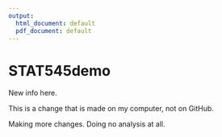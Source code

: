 ```yaml
---
output:
  html_document: default
  pdf_document: default
---
```

# STAT545demo

New info here.

This is a change that is made on my computer, not on GitHub.


Making more changes. Doing no analysis at all.

